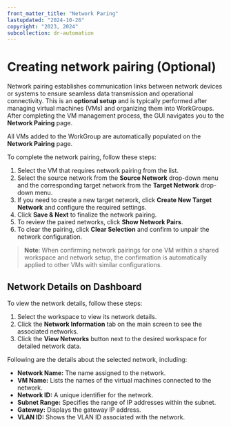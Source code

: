 ```yaml
---
front_matter_title: "Network Paring"
lastupdated: "2024-10-26"
copyright: "2023, 2024"
subcollection: dr-automation
---
```

# Creating network pairing (Optional)

Network pairing establishes communication links between network devices or systems to ensure seamless data transmission and operational connectivity. This is an **optional setup** and is typically performed after managing virtual machines (VMs) and organizing them into WorkGroups. After completing the VM management process, the GUI navigates you to the **Network Pairing** page.

All VMs added to the WorkGroup are automatically populated on the **Network Pairing** page.

To complete the network pairing, follow these steps:

1. Select the VM that requires network pairing from the list.
2. Select the source network from the **Source Network** drop-down menu and the corresponding target network from the **Target Network** drop-down menu.
3. If you need to create a new target network, click **Create New Target Network** and configure the required settings.
4. Click **Save & Next** to finalize the network pairing.
5. To review the paired networks, click **Show Network Pairs**.
6. To clear the pairing, click **Clear Selection** and confirm to unpair the network configuration.

> **Note**: When confirming network pairings for one VM within a shared workspace and network setup, the confirmation is automatically applied to other VMs with similar configurations.

## Network Details on Dashboard

To view the network details, follow these steps:

1. Select the workspace to view its network details.
2. Click the **Network Information** tab on the main screen to see the associated networks.
3. Click the **View Networks** button next to the desired workspace for detailed network data.

Following are the details about the selected network, including:

- **Network Name:** The name assigned to the network.
- **VM Name:** Lists the names of the virtual machines connected to the network.
- **Network ID:** A unique identifier for the network.
- **Subnet Range:** Specifies the range of IP addresses within the subnet.
- **Gateway:** Displays the gateway IP address.
- **VLAN ID:** Shows the VLAN ID associated with the network.
